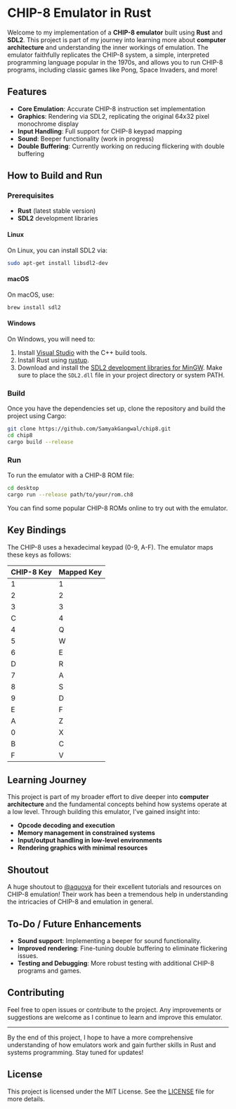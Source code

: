 
# CHIP-8 Emulator in Rust

Welcome to my implementation of a **CHIP-8 emulator** built using **Rust** and **SDL2**. This project is part of my journey into learning more about **computer architecture** and understanding the inner workings of emulation. The emulator faithfully replicates the CHIP-8 system, a simple, interpreted programming language popular in the 1970s, and allows you to run CHIP-8 programs, including classic games like Pong, Space Invaders, and more!

## Features

- **Core Emulation**: Accurate CHIP-8 instruction set implementation
- **Graphics**: Rendering via SDL2, replicating the original 64x32 pixel monochrome display
- **Input Handling**: Full support for CHIP-8 keypad mapping
- **Sound**: Beeper functionality (work in progress)
- **Double Buffering**: Currently working on reducing flickering with double buffering

## How to Build and Run

### Prerequisites

- **Rust** (latest stable version)
- **SDL2** development libraries

#### Linux
On Linux, you can install SDL2 via:
```bash
sudo apt-get install libsdl2-dev
```

#### macOS
On macOS, use:
```bash
brew install sdl2
```

#### Windows
On Windows, you will need to:

1. Install [Visual Studio](https://visualstudio.microsoft.com/) with the C++ build tools.
2. Install Rust using [rustup](https://rustup.rs/).
3. Download and install the [SDL2 development libraries for MinGW](https://www.libsdl.org/download-2.0.php). Make sure to place the `SDL2.dll` file in your project directory or system PATH.

### Build

Once you have the dependencies set up, clone the repository and build the project using Cargo:

```bash
git clone https://github.com/SamyakGangwal/chip8.git
cd chip8
cargo build --release
```

### Run

To run the emulator with a CHIP-8 ROM file:

```bash
cd desktop
cargo run --release path/to/your/rom.ch8
```

You can find some popular CHIP-8 ROMs online to try out with the emulator.

## Key Bindings

The CHIP-8 uses a hexadecimal keypad (0-9, A-F). The emulator maps these keys as follows:

| CHIP-8 Key | Mapped Key |
|------------|------------|
| 1          | 1          |
| 2          | 2          |
| 3          | 3          |
| C          | 4          |
| 4          | Q          |
| 5          | W          |
| 6          | E          |
| D          | R          |
| 7          | A          |
| 8          | S          |
| 9          | D          |
| E          | F          |
| A          | Z          |
| 0          | X          |
| B          | C          |
| F          | V          |

## Learning Journey

This project is part of my broader effort to dive deeper into **computer architecture** and the fundamental concepts behind how systems operate at a low level. Through building this emulator, I’ve gained insight into:

- **Opcode decoding and execution**
- **Memory management in constrained systems**
- **Input/output handling in low-level environments**
- **Rendering graphics with minimal resources**

## Shoutout

A huge shoutout to [@aquova](https://github.com/aquova) for their excellent tutorials and resources on CHIP-8 emulation! Their work has been a tremendous help in understanding the intricacies of CHIP-8 and emulation in general.

## To-Do / Future Enhancements

- **Sound support**: Implementing a beeper for sound functionality.
- **Improved rendering**: Fine-tuning double buffering to eliminate flickering issues.
- **Testing and Debugging**: More robust testing with additional CHIP-8 programs and games.

## Contributing

Feel free to open issues or contribute to the project. Any improvements or suggestions are welcome as I continue to learn and improve this emulator.

---

By the end of this project, I hope to have a more comprehensive understanding of how emulators work and gain further skills in Rust and systems programming. Stay tuned for updates!

## License

This project is licensed under the MIT License. See the [LICENSE](LICENSE) file for more details.
